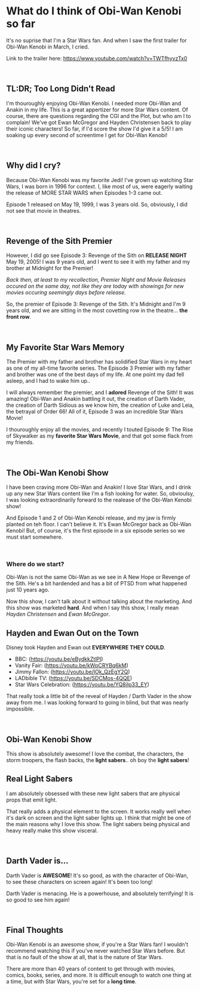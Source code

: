 # What do I think of Obi-Wan Kenobi so far

It's no suprise that I'm a Star Wars fan. And when I saw the first trailer for Obi-Wan Kenobi in March, I cried. 

Link to the trailer here: https://www.youtube.com/watch?v=TWTfhyvzTx0 

<br>

## TL:DR; Too Long Didn't Read

I'm thouroughly enjoying Obi-Wan Kenobi. I needed more Obi-Wan and Anakin in my life. This is a great appertizer for more Star Wars content. Of course, there are questions regarding the CGI and the Plot, but who am I to complain! We've got Ewan McGregor and Hayden Christensen back to play their iconic characters!  So far, if I'd score the show I'd give it a 5/5! I am soaking up every second of screentime I get for Obi-Wan Kenobi! 


<br>

## Why did I cry?

Because Obi-Wan Kenobi was my favorite Jedi! I've grown up watching Star Wars, I was born in 1996 for context. I, like most of us, were eagerly waiting the release of MORE STAR WARS when Episodes 1-3 came out.

Episode 1 released on May 19, 1999, I was 3 years old. So, obviously, I did not see that movie in theatres. 

<br>

## Revenge of the Sith Premier

However, I did go see Episode 3: Revenge of the Sith on **RELEASE NIGHT** May 19, 2005! I was 9 years old, and I went to see it with my father and my brother at Midnight for the Premier! 

*Back then, at least to my recollection, Premier Night and Movie Releases occured on the same day, not like they are today with showings for new movies occuring seemingly days before release.*

So, the premier of Episode 3: Revenge of the Sith. It's Midnight and I'm 9 years old, and we are sitting in the most covetting row in the theatre... **the front row**. 

<br>

## My Favorite Star Wars Memory

The Premier with my father and brother has solidified Star Wars in my heart as one of my all-time favorite series. The Episode 3 Premier with my father and brother was one of the best days of my life. At one point my dad fell asleep, and I had to wake him up..

I will always remember the premier, and I **adored** Revenge of the Sith! It was amazing! Obi-Wan and Anakin battling it out, the creation of Darth Vader, the creation of Darth Sidious as we know him, the creation of Luke and Leia, the betrayal of Order 66! All of it, Episode 3 was an incredible Star Wars Movie! 

I thouroughly enjoy all the movies, and recently I touted Episode 9: The Rise of Skywalker as my **favorite Star Wars Movie**, and that got some flack from my friends.

<br>

## The Obi-Wan Kenobi Show

I have been craving more Obi-Wan and Anakin! I love Star Wars, and I drink up any new Star Wars content like I'm a fish looking for water. So, obvioulsy, I was looking extraordinarily forward to the realease of the Obi-Wan Kenobi show! 

And Episode 1 and 2 of Obi-Wan Kenobi release, and my jaw is firmly planted on teh floor. I can't believe it. It's Ewan McGregor back as Obi-Wan Kenobi! But, of course, it's the first episode in a six episode series so we must start somewhere. 

<br>

### Where do we start?

Obi-Wan is not the same Obi-Wan as we see in A New Hope or Revenge of the Sith. He's a bit hardended and has a bit of PTSD from what happened just 10 years ago. 

Now this show, I can't talk about it without talking about the marketing. And this show was marketed **hard**. And when I say this show, I really mean *Hayden Christensen* and *Ewan McGregor*. 

## Hayden and Ewan Out on the Town

Disney took Hayden and Ewan out **EVERYWHERE THEY COULD**. 
- BBC: (https://youtu.be/eBydkkZtlPI)
- Vanity Fair: (https://youtu.be/kWpCRYBq6kM)
- Jimmy Fallon: (https://youtu.be/IOk_QzEgY2Q)
- LADbible TV: (https://youtu.be/SDCMos-4QQE)
- Star Wars Celebration: (https://youtu.be/YQ8iIp33_EY)

That really took a little bit of the reveal of Hayden / Darth Vader in the show away from me. I was looking forward to going in blind, but that was nearly impossible. 

<br>

## Obi-Wan Kenobi Show

This show is absolutely awesome! I love the combat, the characters, the storm troopers, the flash backs, the **light sabers**.. oh boy the **light sabers**! 

## Real Light Sabers 

I am absolutely obsessed with these new light sabers that are physical props that emit light. 

That really adds a physical element to the screen. It works really well when it's dark on screen and the light saber lights up. I think that might be one of the main reasons why I love this show. The light sabers being physical and heavy really make this show visceral.

<br>

## Darth Vader is...

Darth Vader is **AWESOME**! It's so good, as with the character of Obi-Wan, to see these characters on screen again! It's been too long! 

Darth Vader is menacing. He is a powerhouse, and absolutely terrifying! It is so good to see him again! 

<br>

## Final Thoughts

Obi-Wan Kenobi is an awesome show, if you're a Star Wars fan! I wouldn't recommend watching this if you've never watched Star Wars before. But that is no fault of the show at all, that is the nature of Star Wars. 

There are more than 40 years of content to get through with movies, comics, books, series, and more. It is difficult enough to watch one thing at a time, but with Star Wars, you're set for a **long time**. 
